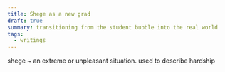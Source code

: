 ```yaml
---
title: Shege as a new grad
draft: true
summary: transitioning from the student bubble into the real world
tags:
  - writings
---
```

 
shege ~ an extreme or unpleasant situation. used to describe hardship